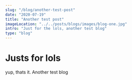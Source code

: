 ```yaml
---
slug: "/blog/another-test-post"
date: "2020-07-19"
title: "Another test post"
imageLocation: "../../posts/blogs/images/blog-one.jpg"
intro: "Just for the lols, another test blog"
type: "blog"
---
```


# Justs for lols

yup, thats it. Another test blog